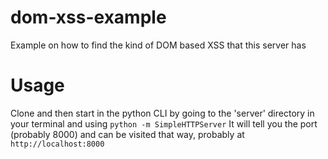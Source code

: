 # dom-xss-example
Example on how to find the kind of DOM based XSS that this server has
# Usage
Clone and then start in the python CLI by going to the 'server' directory in your terminal and using
`python -m SimpleHTTPServer`
It will tell you the port (probably 8000) and can be visited that way, probably at 
`http://localhost:8000`
